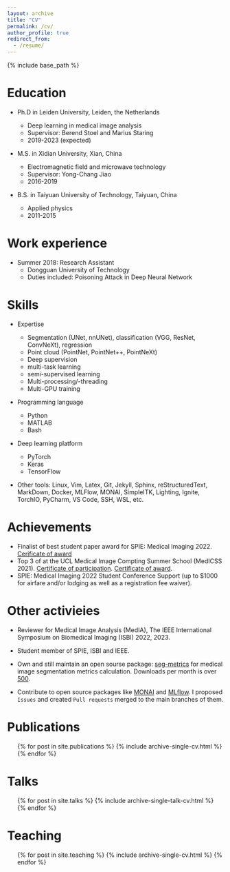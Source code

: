 ```yaml
---
layout: archive
title: "CV"
permalink: /cv/
author_profile: true
redirect_from:
  - /resume/
---
```


{% include base_path %}

<!-- <a href='/files/Jingnan_cv_2022.pdf'>CV PDF (not updated frequently)</a> -->


<!-- <a href='/files/Jingnan_cv_2022_Chinese.pdf'>中文简历下载</a> -->

Education
======
* Ph.D in Leiden University, Leiden, the Netherlands
  * Deep learning in medical image analysis
  * Supervisor: Berend Stoel and Marius Staring
  * 2019-2023 (expected)
  
* M.S. in Xidian University, Xian, China 
  * Electromagnetic field and microwave technology
  * Supervisor: Yong-Chang Jiao
  * 2016-2019
  
* B.S. in Taiyuan University of Technology, Taiyuan, China
  * Applied physics
  * 2011-2015
  

  


Work experience
======
* Summer 2018: Research Assistant
  * Dongguan University of Technology
  * Duties included: Poisoning Attack in Deep Neural Network

  
Skills
======
* Expertise
  * Segmentation (UNet, nnUNet), classification (VGG, ResNet, ConvNeXt), regression
  * Point cloud (PointNet, PointNet++, PointNeXt)
  * Deep supervision
  * multi-task learning
  * semi-supervised learning
  * Multi-processing/-threading
  * Multi-GPU training

* Programming language
  * Python
  * MATLAB
  * Bash

* Deep learning platform
  * PyTorch
  * Keras
  * TensorFlow
  
* Other tools:
Linux, Vim, Latex, Git, Jekyll, Sphinx, reStructuredText, MarkDown, Docker, MLFlow, MONAI, SimpleITK, Lighting, Ignite, TorchIO, PyCharm, VS Code, SSH, WSL, etc.


Achievements
=================
* Finalist of best student paper award for SPIE: Medical Imaging 2022. [Cerificate of award](/files/spie_certificate.pdf)
* Top 3 of at the UCL Medical Image Compting Summer School (MedICSS 2021). [Certificate of participation](/files/MedICSS2021_certificate_Participant_Jingnan-Jia.pdf). [Certificate of award](/files/MedICSS2021_certificate_ProjectMerit_Jingnan-Jia.pdf).   
* SPIE: Medical Imaging 2022 Student Conference Support (up to $1000 for airfare and/or lodging as well as a registration fee waiver).


Other activieies
==================
* Reviewer for Medical Image Analysis (MedIA), The IEEE International Symposium on Biomedical Imaging (ISBI) 2022, 2023.
* Student member of SPIE, ISBI and IEEE.
* Own and still maintain an open sourse package: [seg-metrics](https://pypi.org/project/seg-metrics/) for medical image segmentation metrics calculation. Downloads per month is over [500](https://pypistats.org/packages/seg-metrics).

* Contribute to open source packages like [MONAI](https://github.com/Project-MONAI/MONAI) and [MLflow](https://github.com/mlflow/mlflow). I proposed `Issues` and created `Pull requests` merged to the main branches of them.

Publications
======
  <ul>{% for post in site.publications %}
    {% include archive-single-cv.html %}
  {% endfor %}</ul>
  
Talks
======
  <ul>{% for post in site.talks %}
    {% include archive-single-talk-cv.html %}
  {% endfor %}</ul>
  
Teaching
======
  <ul>{% for post in site.teaching %}
    {% include archive-single-cv.html %}
  {% endfor %}</ul>
